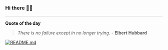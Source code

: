### Hi there 👋🏻


---

**Quote of the day**

> *There is no failure except in no longer trying.* - **Elbert Hubbard** 

[![README.md](https://github.com/marcolovazzano/marcolovazzano/actions/workflows/readme.yml/badge.svg?branch=main)](https://github.com/marcolovazzano/marcolovazzano/actions/workflows/readme.yml)
